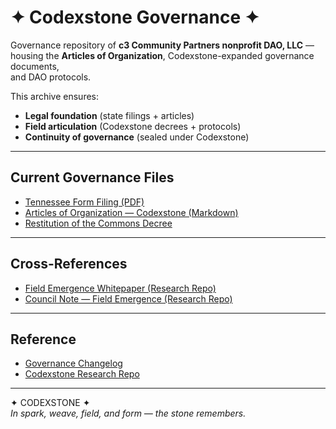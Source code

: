 # ✦ Codexstone Governance ✦  

Governance repository of **c3 Community Partners nonprofit DAO, LLC** —  
housing the **Articles of Organization**, Codexstone-expanded governance documents,  
and DAO protocols.  

This archive ensures:  
- **Legal foundation** (state filings + articles)  
- **Field articulation** (Codexstone decrees + protocols)  
- **Continuity of governance** (sealed under Codexstone)  

---

## Current Governance Files  

- [Tennessee Form Filing (PDF)](docs/FormFiling.pdf)  
- [Articles of Organization — Codexstone (Markdown)](docs/Articles_of_Organization_Codexstone.md)  
- [Restitution of the Commons Decree](docs/Restitution_of_the_Commons.md)  

---

## Cross-References  

- [Field Emergence Whitepaper (Research Repo)](https://github.com/c3codex/c3DAOResearch/blob/main/docs/FieldEmergenceWhitepaper_v1.0.0.pdf)  
- [Council Note — Field Emergence (Research Repo)](https://github.com/c3codex/c3DAOResearch/blob/main/docs/council-note-field-emergence.md)  

---

## Reference  

- [Governance Changelog](CHANGELOG.md)  
- [Codexstone Research Repo](https://github.com/c3codex/c3DAOResearch)  

---

✦ CODEXSTONE ✦  
*In spark, weave, field, and form — the stone remembers.*  
